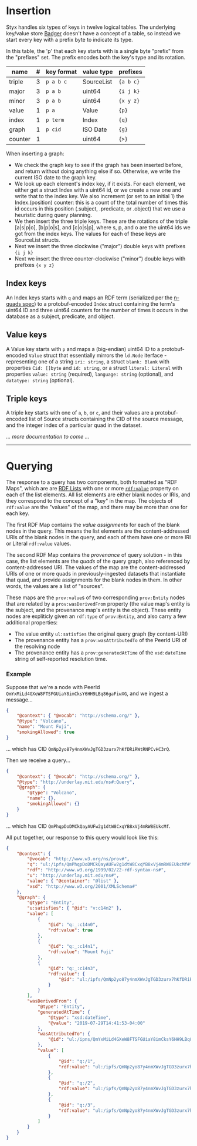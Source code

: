 # Insertion

Styx handles six types of keys in twelve logical tables. The underlying key/value store [Badger](https://github.com/dgraph-io/badger) doesn't have a concept of a table, so instead we start every key with a prefix byte to indicate its type.

In this table, the 'p' that each key starts with is a single byte "prefix"
from the "prefixes" set. The prefix encodes both the key's type and its rotation.

| name    | #   | key format | value type | prefixes  |
| ------- | --- | ---------- | ---------- | --------- |
| triple  | 3   | `p a b c`  | SourceList | `{a b c}` |
| major   | 3   | `p a b`    | uint64     | `{i j k}` |
| minor   | 3   | `p a b`    | uint64     | `{x y z}` |
| value   | 1   | `p a`      | Value      | `{p}`     |
| index   | 1   | `p term`   | Index      | `{q}`     |
| graph   | 1   | `p cid`    | ISO Date   | `{g}`     |
| counter | 1   |            | uint64     | `{>}`     |

When inserting a graph:

- We check the graph key to see if the graph has been inserted before,
  and return without doing anything else if so. Otherwise, we write the
  current ISO date to the graph key.
- We look up each element's index key, if it exists.
  For each element, we either get a struct Index with a uint64 id, or we
  create a new one and write that to the index key. We also increment
  (or set to an initial 1) the Index.(position) counter: this is a count
  of the total number of times this id occurs in this position
  (.subject, .predicate, or .object) that we use a heuristic during
  query planning.
- We then insert the three triple keys. These are the rotations of the
  triple [a|s|p|o], [b|p|o|s], and [c|o|s|p], where s, p, and o are the
  uint64 ids we got from the index keys. The values for each of these
  keys are SourceList structs.
- Next we insert the three clockwise ("major") double keys with prefixes `{i j k}`
- Next we insert the three counter-clockwise ("minor") double keys with
  prefixes `{x y z}`

## Index keys

An Index keys starts with `q` and maps an RDF term (serialized per the [n-quads spec](https://www.w3.org/TR/n-quads/#n-quads-language)) to a protobuf-encoded `Index` struct containing the term's uint64 ID and three uint64 counters for the number of times it occurs in the database as a subject, predicate, and object.

## Value keys

A Value key starts with `p` and maps a (big-endian) uint64 ID to a protobuf-encoded `Value` struct that essentially mirrors the `ld.Node` iterface - representing one of a string `iri: string`, a struct `blank: Blank` with properties `Cid: []byte` and `id: string`, or a struct `literal: Literal` with properties `value: string` (required), `language: string` (optional), and `datatype: string` (optional).

## Triple keys

A triple key starts with one of `a`, `b`, or `c`, and their values are a protobuf-encoded list of Source structs containing the CID of the source message, and the integer index of a particular quad in the dataset.

_... more documentation to come ..._

---

# Querying

The response to a query has two components, both formatted as "RDF Maps", which are are [RDF Lists](https://www.w3.org/TR/rdf-schema/#ch_list) with one or more [`rdf:value`](https://www.w3.org/TR/rdf-schema/#ch_value) property on each of the list elements. All list elements are either blank nodes or IRIs, and they correspond to the concept of a "key" in the map. The objects of `rdf:value` are the "values" of the map, and there may be more than one for each key.

The first RDF Map contains the _value assignments_ for each of the blank nodes in the query. This means the list elements are the content-addressed URIs of the blank nodes in the query, and each of them have one or more IRI or Literal `rdf:value` values.

The second RDF Map contains the _provenance_ of query solution - in this case, the list elements are the _quads_ of the query graph, also referenced by content-addressed URI. The values of the map are the content-addressed URIs of one or more quads in previously-ingested datasets that instantiate that quad, and provide assignments for the blank nodes in them. In other words, the values are a list of "sources".

These maps are the `prov:value`s of two corresponding `prov:Entity` nodes that are related by a `prov:wasDerivedFrom` property (the value map's entity is the subject, and the provenance map's entity is the object).
These entity nodes are expliticly given an `rdf:type` of `prov:Entity`, and also carry a few additional properties:

- The value entity `ul:satisfies` the original query graph (by content-URI)
- The provenance entity has a `prov:wasAttributedTo` of the PeerId URI of the resolving node
- The provenance entity has a `prov:generatedAtTime` of the `xsd:dateTime` string of self-reported resolution time.

### Example

Suppose that we're a node with PeerId `QmYxMiLd4GXeW8FTSFGUiaY8imCksY6HH9LBq86gaFiwXG`, and we ingest a message...

```json
{
	"@context": { "@vocab": "http://schema.org/" },
	"@type": "Volcano",
	"name": "Mount Fuji",
	"smokingAllowed": true
}
```

... which has CID `QmNp2yo87y4nmXWvJgTGD3zurx7hKfDRiRWtRNPCvHC3rQ`.

Then we receive a query...

```json
{
	"@context": { "@vocab": "http://schema.org/" },
	"@type": "http://underlay.mit.edu/ns#:Query",
	"@graph": {
		"@type": "Volcano",
		"name": {},
		"smokingAllowed": {}
	}
}
```

... which has CID `QmPhqpDoDMCkQayAUFw2g1dtW8CxqYB8xVj4mRW8EUkcMf`.

All put together, our response to this query would look like this:

```json
{
	"@context": {
		"@vocab": "http://www.w3.org/ns/prov#",
		"q": "ul:/ipfs/QmPhqpDoDMCkQayAUFw2g1dtW8CxqYB8xVj4mRW8EUkcMf#",
		"rdf": "http://www.w3.org/1999/02/22-rdf-syntax-ns#",
		"u": "http://underlay.mit.edu/ns#",
		"value": { "@container": "@list" },
		"xsd": "http://www.w3.org/2001/XMLSchema#"
	},
	"@graph": {
		"@type": "Entity",
		"u:satisfies": { "@id": "v:c14n2" },
		"value": [
			{
				"@id": "q:_:c14n0",
				"rdf:value": true
			},
			{
				"@id": "q:_:c14n1",
				"rdf:value": "Mount Fuji"
			},
			{
				"@id": "q:_:c14n3",
				"rdf:value": {
					"@id": "ul:/ipfs/QmNp2yo87y4nmXWvJgTGD3zurx7hKfDRiRWtRNPCvHC3rQ#_:c14n0"
				}
			}
		],
		"wasDerivedFrom": {
			"@type": "Entity",
			"generatedAtTime": {
				"@type": "xsd:dateTime",
				"@value": "2019-07-29T14:41:53-04:00"
			},
			"wasAttributedTo": {
				"@id": "ul:/ipns/QmYxMiLd4GXeW8FTSFGUiaY8imCksY6HH9LBq86gaFiwXG"
			},
			"value": [
				{
					"@id": "q:/1",
					"rdf:value": "ul:/ipfs/QmNp2yo87y4nmXWvJgTGD3zurx7hKfDRiRWtRNPCvHC3rQ#/0"
				},
				{
					"@id": "q:/2",
					"rdf:value": "ul:/ipfs/QmNp2yo87y4nmXWvJgTGD3zurx7hKfDRiRWtRNPCvHC3rQ#/1"
				},
				{
					"@id": "q:/3",
					"rdf:value": "ul:/ipfs/QmNp2yo87y4nmXWvJgTGD3zurx7hKfDRiRWtRNPCvHC3rQ#/2"
				}
			]
		}
	}
}
```
